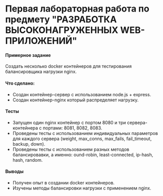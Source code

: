 # Первая лабораторная работа по предмету "РАЗРАБОТКА ВЫСОКОНАГРУЖЕННЫХ WEB-ПРИЛОЖЕНИЙ"

 #### Примерное задание
 Создать несколько docker контейнеров для тестирования балансировщика нагрузки nginx.

#### Что сделано:
- Cоздан контейнер-сервер с использованием node.js + express.
- Создан контейнер-nginx который распределяет нагрузку.

#### Тесты
- Запущен один nginx контейнер с портом 8080 и три сервера-контейнера с портами: 8081, 8082, 8083.
- Проведены тесты с использованием индивидуальных параметров для каждого сервера (weight, max_conns, max_fails, fail_timeout, backup, down).
- Проведены тесты с использованием разных методов балансировавки, а именно: ound-robin, least-connected, ip-hash, hash, random.

#### Выводы
 - Получен опыт в создании docker контейнеров.
 - Изучены методы балансировки нагрузки с применением nginx.
